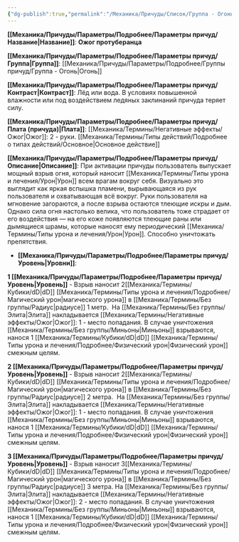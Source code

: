 ```yaml
---
{"dg-publish":true,"permalink":"/Механика/Причуды/Список/Группа - Огонь/Ожог протуберанца/","noteIcon":"","created":"2025-08-21T13:47:50.190+03:00","updated":"2025-09-04T15:20:43.836+03:00"}
---
```




**[[Механика/Причуды/Параметры/Подробнее/Параметры причуд/Название\|Название]]**: **Ожог протуберанца**

**[[Механика/Причуды/Параметры/Подробнее/Параметры причуд/Группа\|Группа]]**: [[Механика/Причуды/Параметры/Подробнее/Группы причуд/Группа - Огонь\|Огонь]] 

**[[Механика/Причуды/Параметры/Подробнее/Параметры причуд/Контраст\|Контраст]]**: Лёд или вода. В условиях повышенной влажности или под воздействием ледяных заклинаний причуда теряет силу.

**[[Механика/Причуды/Параметры/Подробнее/Параметры причуд/Плата (причуда)\|Плата]]**: [[Механика/Термины/Негативные эффекты/Ожог\|Ожог]]: 2 - руки. [[Механика/Термины/Типы действий/Подробнее о типах действий/Основное\|Основное действие]]

**[[Механика/Причуды/Параметры/Подробнее/Параметры причуд/Описание\|Описание]]**: При активации причуды пользователь выпускает мощный взрыв огня, который наносит [[Механика/Термины/Типы урона и лечения/Урон\|Урон]] всем врагам вокруг себя. Визуально это выглядит как яркая вспышка пламени, вырывающаяся из рук пользователя и охватывающая всё вокруг. Руки пользователя на мгновение загораются, а после взрыва остаются тлеющие искры и дым. Однако сила огня настолько велика, что пользователь тоже страдает от его воздействия — на его коже появляются тлеющие раны или дымящиеся шрамы, которые наносят ему периодический [[Механика/Термины/Типы урона и лечения/Урон\|Урон]]. Способно уничтожать препятствия. 


- **[[Механика/Причуды/Параметры/Подробнее/Параметры причуд/Уровень\|Уровни]]**:

**1 [[Механика/Причуды/Параметры/Подробнее/Параметры причуд/Уровень\|Уровень]]** - Взрыв наносит 2[[Механика/Термины/Кубики/dD\|dD]] [[Механика/Термины/Типы урона и лечения/Подробнее/Магический урон\|магического урона]] в [[Механика/Термины/Без группы/Радиус\|радиусе]] 1 метр. 
На [[Механика/Термины/Без группы/Элита\|Элита]] накладывается [[Механика/Термины/Негативные эффекты/Ожог\|Ожог]]: 1 - место попадания. 
В случае уничтожения [[Механика/Термины/Без группы/Миньоны\|Миньоны]] взрываются, нанося 1 [[Механика/Термины/Кубики/dD\|dD]] [[Механика/Термины/Типы урона и лечения/Подробнее/Физический урон\|Физический урон]] смежным целям. 

**2 [[Механика/Причуды/Параметры/Подробнее/Параметры причуд/Уровень\|Уровень]]** - Взрыв наносит 2[[Механика/Термины/Кубики/dD\|dD]]  [[Механика/Термины/Типы урона и лечения/Подробнее/Магический урон\|магического урона]] в [[Механика/Термины/Без группы/Радиус\|радиусе]] 2 метра. 
На [[Механика/Термины/Без группы/Элита\|Элита]] накладывается [[Механика/Термины/Негативные эффекты/Ожог\|Ожог]]: 1 - место попадания. 
В случае уничтожения [[Механика/Термины/Без группы/Миньоны\|Миньоны]] взрываются, нанося 1 [[Механика/Термины/Кубики/dD\|dD]] [[Механика/Термины/Типы урона и лечения/Подробнее/Физический урон\|Физический урон]] смежным целям. 

**3 [[Механика/Причуды/Параметры/Подробнее/Параметры причуд/Уровень\|Уровень]]** - Взрыв наносит 3[[Механика/Термины/Кубики/dD\|dD]]  [[Механика/Термины/Типы урона и лечения/Подробнее/Магический урон\|магического урона]] в [[Механика/Термины/Без группы/Радиус\|радиусе]] 3 метра. 
На [[Механика/Термины/Без группы/Элита\|Элита]] накладывается [[Механика/Термины/Негативные эффекты/Ожог\|Ожог]]: 2 - место попадания. 
В случае уничтожения [[Механика/Термины/Без группы/Миньоны\|Миньоны]] взрываются, нанося 1 [[Механика/Термины/Кубики/dD\|dD]] [[Механика/Термины/Типы урона и лечения/Подробнее/Физический урон\|Физический урон]] смежным целям. 